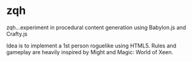 # zqh
zqh...experiment in procedural content generation using Babylon.js and Crafty.js

Idea is to implement a 1st person roguelike using HTML5. Rules and gameplay are heavily inspired by Might and Magic: World of Xeen.
